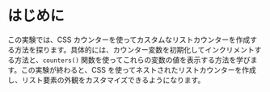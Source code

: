 # はじめに

この実験では、CSS カウンターを使ってカスタムなリストカウンターを作成する方法を探ります。具体的には、カウンター変数を初期化してインクリメントする方法と、`counters()` 関数を使ってこれらの変数の値を表示する方法を学びます。この実験が終わると、CSS を使ってネストされたリストカウンターを作成し、リスト要素の外観をカスタマイズできるようになります。
